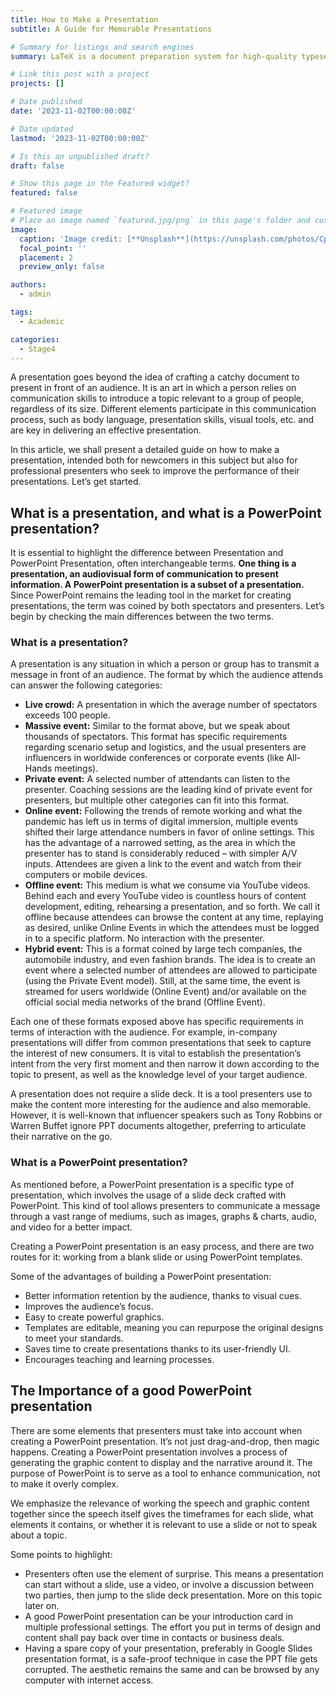 ```yaml
---
title: How to Make a Presentation
subtitle: A Guide for Memorable Presentations

# Summary for listings and search engines
summary: LaTeX is a document preparation system for high-quality typesetting.

# Link this post with a project
projects: []

# Date published
date: '2023-11-02T00:00:00Z'

# Date updated
lastmod: '2023-11-02T00:00:00Z'

# Is this an unpublished draft?
draft: false

# Show this page in the Featured widget?
featured: false

# Featured image
# Place an image named `featured.jpg/png` in this page's folder and customize its options here.
image:
  caption: 'Image credit: [**Unsplash**](https://unsplash.com/photos/CpkOjOcXdUY)'
  focal_point: ''
  placement: 2
  preview_only: false

authors:
  - admin

tags:
  - Academic

categories:
  - Stage4
---
```


A presentation goes beyond the idea of crafting a catchy document to present in front of an audience. It is an art in which a person relies on communication skills to introduce a topic relevant to a group of people, regardless of its size. Different elements participate in this communication process, such as body language, presentation skills, visual tools, etc. and are key in delivering an effective presentation.

In this article, we shall present a detailed guide on how to make a presentation, intended both for newcomers in this subject but also for professional presenters who seek to improve the performance of their presentations. Let’s get started.

## What is a presentation, and what is a PowerPoint presentation?

It is essential to highlight the difference between Presentation and PowerPoint Presentation, often interchangeable terms. **One thing is a presentation, an audiovisual form of communication to present information. A PowerPoint presentation is a subset of a presentation.** Since PowerPoint remains the leading tool in the market for creating presentations, the term was coined by both spectators and presenters. Let’s begin by checking the main differences between the two terms.

### What is a presentation?

A presentation is any situation in which a person or group has to transmit a message in front of an audience. The format by which the audience attends can answer the following categories:

- **Live crowd:** A presentation in which the average number of spectators exceeds 100 people. 
- **Massive event:** Similar to the format above, but we speak about thousands of spectators. This format has specific requirements regarding scenario setup and logistics, and the usual presenters are influencers in worldwide conferences or corporate events (like All-Hands meetings).
- **Private event:** A selected number of attendants can listen to the presenter. Coaching sessions are the leading kind of private event for presenters, but multiple other categories can fit into this format.
- **Online event:** Following the trends of remote working and what the pandemic has left us in terms of digital immersion, multiple events shifted their large attendance numbers in favor of online settings. This has the advantage of a narrowed setting, as the area in which the presenter has to stand is considerably reduced – with simpler A/V inputs. Attendees are given a link to the event and watch from their computers or mobile devices.
- **Offline event:** This medium is what we consume via YouTube videos. Behind each and every YouTube video is countless hours of content development, editing, rehearsing a presentation, and so forth. We call it offline because attendees can browse the content at any time, replaying as desired, unlike Online Events in which the attendees must be logged in to a specific platform. No interaction with the presenter.
- **Hybrid event:** This is a format coined by large tech companies, the automobile industry, and even fashion brands. The idea is to create an event where a selected number of attendees are allowed to participate (using the Private Event model). Still, at the same time, the event is streamed for users worldwide (Online Event) and/or available on the official social media networks of the brand (Offline Event).

Each one of these formats exposed above has specific requirements in terms of interaction with the audience. For example, in-company presentations will differ from common presentations that seek to capture the interest of new consumers. It is vital to establish the presentation’s intent from the very first moment and then narrow it down according to the topic to present, as well as the knowledge level of your target audience.

A presentation does not require a slide deck. It is a tool presenters use to make the content more interesting for the audience and also memorable. However, it is well-known that influencer speakers such as Tony Robbins or Warren Buffet ignore PPT documents altogether, preferring to articulate their narrative on the go.

### What is a PowerPoint presentation?

As mentioned before, a PowerPoint presentation is a specific type of presentation, which involves the usage of a slide deck crafted with PowerPoint. This kind of tool allows presenters to communicate a message through a vast range of mediums, such as images, graphs & charts, audio, and video for a better impact.

Creating a PowerPoint presentation is an easy process, and there are two routes for it: working from a blank slide or using PowerPoint templates.

Some of the advantages of building a PowerPoint presentation:

- Better information retention by the audience, thanks to visual cues.
- Improves the audience’s focus.
- Easy to create powerful graphics.
- Templates are editable, meaning you can repurpose the original designs to meet your standards.
- Saves time to create presentations thanks to its user-friendly UI.
- Encourages teaching and learning processes.

## The Importance of a good PowerPoint presentation

There are some elements that presenters must take into account when creating a PowerPoint presentation. It’s not just drag-and-drop, then magic happens. Creating a PowerPoint presentation involves a process of generating the graphic content to display and the narrative around it. The purpose of PowerPoint is to serve as a tool to enhance communication, not to make it overly complex.

We emphasize the relevance of working the speech and graphic content together since the speech itself gives the timeframes for each slide, what elements it contains, or whether it is relevant to use a slide or not to speak about a topic. 

Some points to highlight:

- Presenters often use the element of surprise. This means a presentation can start without a slide, use a video, or involve a discussion between two parties, then jump to the slide deck presentation. More on this topic later on.
- A good PowerPoint presentation can be your introduction card in multiple professional settings. The effort you put in terms of design and content shall pay back over time in contacts or business deals.
- Having a spare copy of your presentation, preferably in Google Slides presentation format, is a safe-proof technique in case the PPT file gets corrupted. The aesthetic remains the same and can be browsed by any computer with internet access.